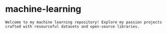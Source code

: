 # machine-learning
	Welcome to my machine learning repository! Explore my passion projects crafted with resourceful datasets and open-source libraries.
